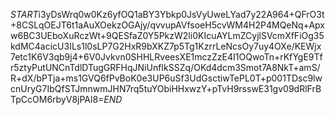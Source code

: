 $START$i3yDsWrq0w0Kz6yfOQ1aBY3Ybkp0JsVyUweLYad7y22A964+QFrO3t+8CSLqOEJT6t1aAuXOekzOGAjy/qvvupAVfsoeH5cvWM4H2P4MQeNq+Apxw6BC3UEboXuRczWt+9QESfaZ0Y5PkzW2li0KIcuAYLmZCyjlSVcmXfFiOg35kdMC4acicU3ILs1l0sLP7G2HxR9bXKZ7p5Tg1KzrrLeNcsOy7uy4OXe/KEWjx7etc1K6V3qb9j4+6V0Jvkvn0SHHLRveesXE1mczZzE4I1OQwoTn+rKfYgE9Tfr5ztyPutUNCnTdlDTugGRFHqJNiUnfIkSSZq/OKd4dcm3Smot7A8NkT+amS/R+dX/bPTja+ms1GVQ6fPvBoK0e3UP6uSf3UdGsctiwTePL0T+p001TDsc9lwcnUryG7IbQfSTJmnwmJHN7rq5tuYObiHHxwzY+pTvH9rsswE31gv09dRlFrBTpCcOM6rbyV8jPAl8=$END$